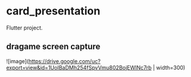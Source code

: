 # card_presentation

Flutter project.

## dragame screen capture
![image](https://drive.google.com/uc?export=view&id=1UoIBaDMh254fSpvVmu802BojEWlNc7rb | width=300)
